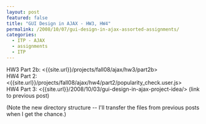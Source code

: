 ```yaml
---
layout: post
featured: false
title: "GUI Design in AJAX - HW3, HW4"
permalink: /2008/10/07/gui-design-in-ajax-assorted-assignments/
categories:
  - ITP - AJAX
  - assignments
  - ITP
---
```

HW3 Part 2b: <{{site.url}}/projects/fall08/ajax/hw3/part2b>  
HW4 Part 2: <{{site.url}}/projects/fall08/ajax/hw4/part2/popularity_check.user.js>  
HW4 Part 3: <{{site.url}}/2008/10/03/gui-design-in-ajax-project-idea/> (link to previous post)

(Note the new directory structure -- I'll transfer the files from previous posts when I get the chance.)
